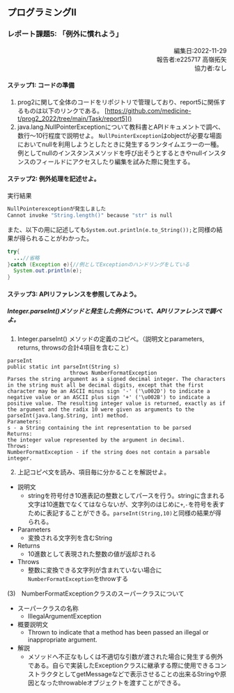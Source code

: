 ## プログラミングⅡ 
### レポート課題5: 「例外に慣れよう」

<script type="text/javascript" async src="https://cdnjs.cloudflare.com/ajax/libs/mathjax/2.7.7/MathJax.js?config=TeX-MML-AM_CHTML">
</script>
<script type="text/x-mathjax-config">
 MathJax.Hub.Config({
 tex2jax: {
 inlineMath: [['$', '$'] ],
 displayMath: [ ['$$','$$'], ["\\[","\\]"] ]
 }
 });
</script>

<div style="text-align: right;">
編集日:2022-11-29<br>
報告者:e225717 高嶺拓矢<br>  
協力者:なし
</div>

#### ステップ1: コードの準備
1. prog2に関して全体のコードをリポジトリで管理しており、report5に関係するものは以下のリンクである。
[https://github.com/medicine-t/prog2_2022/tree/main/Task/report5]()
2.  java.lang.NullPointerExceptionについて教科書とAPIドキュメントで調べ、数行〜10行程度で説明せよ。
`NullPointerException`はobjectが必要な場面においてnullを利用しようとしたときに発生するランタイムエラーの一種。例としてnullのインスタンスメソッドを呼び出そうとするときやnullインスタンスのフィールドにアクセスしたり編集を試みた際に発生する。

#### ステップ2: 例外処理を記述せよ。
実行結果
```bash
NullPointerexceptionが発生しました
Cannot invoke "String.length()" because "str" is null
```
また、以下の用に記述しても`System.out.println(e.to_String());`と同様の結果が得られることがわかった。
```java
try{
  ...//省略
}catch (Exception e){//例としてExceptionのハンドリングをしている
  System.out.println(e);
}
```

#### ステップ3: APIリファレンスを参照してみよう。
##### Integer.parseInt()メソッドと発生した例外について、APIリファレンスで調べよ。
1.  Integer.parseInt() メソッドの定義のコピペ。（説明文とparameters, returns, throwsの合計4項目を含むこと）
```
parseInt
public static int parseInt(String s)
                    throws NumberFormatException
Parses the string argument as a signed decimal integer. The characters in the string must all be decimal digits, except that the first character may be an ASCII minus sign '-' ('\u002D') to indicate a negative value or an ASCII plus sign '+' ('\u002B') to indicate a positive value. The resulting integer value is returned, exactly as if the argument and the radix 10 were given as arguments to the parseInt(java.lang.String, int) method.
Parameters:
s - a String containing the int representation to be parsed
Returns:
the integer value represented by the argument in decimal.
Throws:
NumberFormatException - if the string does not contain a parsable integer.
```
2. 上記コピペ文を読み、項目毎に分かることを解説せよ。
* 説明文
  * stringを符号付き10進表記の整数としてパースを行う。stringに含まれる文字は10進数でなくてはならないが、文字列のはじめに`+`,`-`を符号を表すために表記することができる。`parseInt(String,10)`と同様の結果が得られる。
* Parameters
  * 変換される文字列を含むString
* Returns
  * 10進数として表現された整数の値が返却される
* Throws
  * 整数に変換できる文字列が含まれていない場合に`NumberFormatException`をthrowする

(3)　NumberFormatExceptionクラスのスーパークラスについて
* スーパークラスの名称
  * IllegalArgumentException
* 概要説明文
  * Thrown to indicate that a method has been passed an illegal or inappropriate argument.
* 解説
  * メソッドへ不正なもしくは不適切な引数が渡された場合に発生する例外である。自らで実装したExceptionクラスに継承する際に使用できるコンストラクタとしてgetMessageなどで表示させることの出来るStringや原因となったthrowableオブジェクトを渡すことができる。

